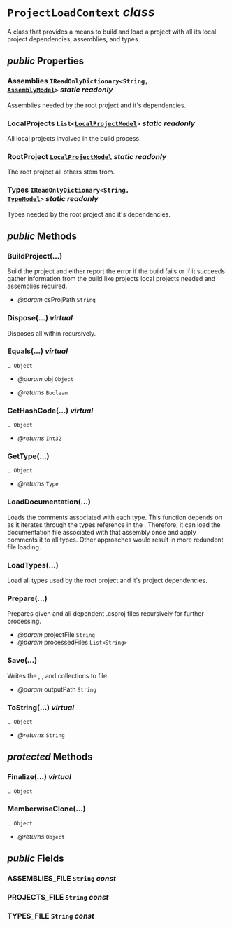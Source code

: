 # <code><span title="A class that provides a means to build and load a project with all its local project dependencies, assemblies, and types.">ProjectLoadContext</span></code> *class*

A class that provides a means to build and load a project with all its local project dependencies, assemblies, and types.

## *public* Properties

### Assemblies <code><span title="">IReadOnlyDictionary</span><<span title="Represents text as a sequence of UTF-16 code units.">String</span>, <a href="..\Models\AssemblyModel.md">AssemblyModel</a>></code> *static* *readonly*

Assemblies needed by the root project and it's dependencies.

### LocalProjects <code><span title="Represents a strongly typed list of objects that can be accessed by index. Provides methods to search, sort, and manipulate lists.">List</span><<a href="..\Models\LocalProjectModel.md">LocalProjectModel</a>></code> *static* *readonly*

All local projects involved in the build process.

### RootProject <code><a href="..\Models\LocalProjectModel.md">LocalProjectModel</a></code> *static* *readonly*

The root project all others stem from.

### Types <code><span title="">IReadOnlyDictionary</span><<span title="Represents text as a sequence of UTF-16 code units.">String</span>, <a href="..\Models\Language\TypeModel.md">TypeModel</a>></code> *static* *readonly*

Types needed by the root project and it's dependencies.



## *public* Methods

### BuildProject(...)

Build the project and either report the error if the build fails or if it succeeds gather information
from the build like projects local projects needed and assemblies required.

- *@param* csProjPath <code><span title="Represents text as a sequence of UTF-16 code units.">String</span></code>



### Dispose(...) *virtual*

Disposes all <see cref="T:DotDocs.Core.Models.LocalProjectModel" /> within <see cref="F:DotDocs.Core.Loader.ProjectLoadContext.rootProject" /> recursively.



### Equals(...) *virtual*

```
ட Object
```



- *@param* obj <code><span title="Supports all classes in the .NET class hierarchy and provides low-level services to derived classes. This is the ultimate base class of all .NET classes; it is the root of the type hierarchy.">Object</span></code>

- *@returns* <code><span title="Represents a Boolean (&lt;see langword=&quot;true&quot; /&gt; or &lt;see langword=&quot;false&quot; /&gt;) value.">Boolean</span></code>

### GetHashCode(...) *virtual*

```
ட Object
```



- *@returns* <code><span title="Represents a 32-bit signed integer.">Int32</span></code>

### GetType(...)

```
ட Object
```



- *@returns* <code><span title="Represents type declarations: class types, interface types, array types, value types, enumeration types, type parameters, generic type definitions, and open or closed constructed generic types.">Type</span></code>

### LoadDocumentation(...)

Loads the comments associated with each type. This function depends on <see cref="P:DotDocs.Core.Loader.ProjectLoadContext.Assemblies" />
as it iterates through the types reference in the <see cref="P:DotDocs.Core.Models.AssemblyModel.Types" />. Therefore, it can load
the documentation file associated with that assembly once and apply comments it to all types. Other approaches
would result in more redundent file loading.



### LoadTypes(...)

Load all types used by the root project and it's project dependencies.



### Prepare(...)

Prepares given and all dependent .csproj files recursively for further processing.

- *@param* projectFile <code><span title="Represents text as a sequence of UTF-16 code units.">String</span></code>
- *@param* processedFiles <code><span title="Represents a strongly typed list of objects that can be accessed by index. Provides methods to search, sort, and manipulate lists.">List</span><<span title="Represents text as a sequence of UTF-16 code units.">String</span>></code>



### Save(...)

Writes the <see cref="P:DotDocs.Core.Loader.ProjectLoadContext.Assemblies" />, <see cref="P:DotDocs.Core.Loader.ProjectLoadContext.LocalProjects" />, and <see cref="P:DotDocs.Core.Loader.ProjectLoadContext.Types" /> collections to file.

- *@param* outputPath <code><span title="Represents text as a sequence of UTF-16 code units.">String</span></code>



### ToString(...) *virtual*

```
ட Object
```



- *@returns* <code><span title="Represents text as a sequence of UTF-16 code units.">String</span></code>

## *protected* Methods

### Finalize(...) *virtual*

```
ட Object
```





### MemberwiseClone(...)

```
ட Object
```



- *@returns* <code><span title="Supports all classes in the .NET class hierarchy and provides low-level services to derived classes. This is the ultimate base class of all .NET classes; it is the root of the type hierarchy.">Object</span></code>

## *public* Fields

### ASSEMBLIES_FILE <code><span title="Represents text as a sequence of UTF-16 code units.">String</span></code> *const*



### PROJECTS_FILE <code><span title="Represents text as a sequence of UTF-16 code units.">String</span></code> *const*



### TYPES_FILE <code><span title="Represents text as a sequence of UTF-16 code units.">String</span></code> *const*

